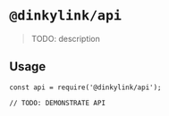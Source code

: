 # `@dinkylink/api`

> TODO: description

## Usage

```
const api = require('@dinkylink/api');

// TODO: DEMONSTRATE API
```
